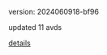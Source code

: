 version: 2024060918-bf96

updated 11 avds

[details](https://github.com/0x74f917491bfa7ebfa379/ali_avd_db/blob/master/change_log/2024/06/09/18/bf96.txt)